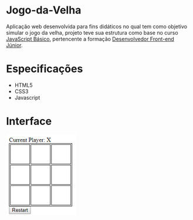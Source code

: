 # Jogo-da-Velha
Aplicação web desenvolvida para fins didáticos no qual tem como objetivo simular o jogo da velha, projeto teve sua estrutura como base no curso [JavaScript Básico](https://www.treinaweb.com.br/curso/javascript-basico), 
pertencente a formação [Desenvolvedor Front-end Júnior](https://www.treinaweb.com.br/formacao/desenvolvedor-front-end-junior).

# Especificações
- HTML5
- CSS3
- Javascript

# Interface
<html lang="pt-br">
<head>
</head>
<body>
	<img src="https://github.com/PauloAlves8039/Jogo-da-Velha/blob/master/imagem/jogo-da-velha.png" />
</body>
</html>

